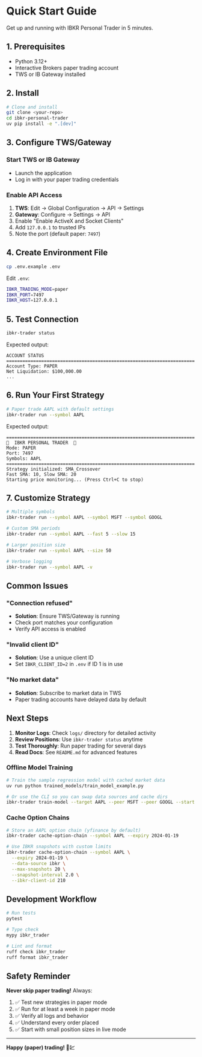 # Quick Start Guide

Get up and running with IBKR Personal Trader in 5 minutes.

## 1. Prerequisites

- Python 3.12+
- Interactive Brokers paper trading account
- TWS or IB Gateway installed

## 2. Install

```bash
# Clone and install
git clone <your-repo>
cd ibkr-personal-trader
uv pip install -e ".[dev]"
```

## 3. Configure TWS/Gateway

### Start TWS or IB Gateway
- Launch the application
- Log in with your paper trading credentials

### Enable API Access
1. **TWS**: Edit → Global Configuration → API → Settings
2. **Gateway**: Configure → Settings → API
3. Enable "Enable ActiveX and Socket Clients"
4. Add `127.0.0.1` to trusted IPs
5. Note the port (default paper: `7497`)

## 4. Create Environment File

```bash
cp .env.example .env
```

Edit `.env`:
```bash
IBKR_TRADING_MODE=paper
IBKR_PORT=7497
IBKR_HOST=127.0.0.1
```

## 5. Test Connection

```bash
ibkr-trader status
```

Expected output:
```
ACCOUNT STATUS
======================================================================
Account Type: PAPER
Net Liquidation: $100,000.00
...
```

## 6. Run Your First Strategy

```bash
# Paper trade AAPL with default settings
ibkr-trader run --symbol AAPL
```

Expected output:
```
======================================================================
📄  IBKR PERSONAL TRADER  📄
Mode: PAPER
Port: 7497
Symbols: AAPL
======================================================================
Strategy initialized: SMA_Crossover
Fast SMA: 10, Slow SMA: 20
Starting price monitoring... (Press Ctrl+C to stop)
```

## 7. Customize Strategy

```bash
# Multiple symbols
ibkr-trader run --symbol AAPL --symbol MSFT --symbol GOOGL

# Custom SMA periods
ibkr-trader run --symbol AAPL --fast 5 --slow 15

# Larger position size
ibkr-trader run --symbol AAPL --size 50

# Verbose logging
ibkr-trader run --symbol AAPL -v
```

## Common Issues

### "Connection refused"
- **Solution**: Ensure TWS/Gateway is running
- Check port matches your configuration
- Verify API access is enabled

### "Invalid client ID"
- **Solution**: Use a unique client ID
- Set `IBKR_CLIENT_ID=2` in `.env` if ID 1 is in use

### "No market data"
- **Solution**: Subscribe to market data in TWS
- Paper trading accounts have delayed data by default

## Next Steps

1. **Monitor Logs**: Check `logs/` directory for detailed activity
2. **Review Positions**: Use `ibkr-trader status` anytime
3. **Test Thoroughly**: Run paper trading for several days
4. **Read Docs**: See `README.md` for advanced features

### Offline Model Training

```bash
# Train the sample regression model with cached market data
uv run python trained_models/train_model_example.py

# Or use the CLI so you can swap data sources and cache dirs
ibkr-trader train-model --target AAPL --peer MSFT --peer GOOGL --start 2023-01-01 --end 2024-01-01
```

### Cache Option Chains

```bash
# Store an AAPL option chain (yfinance by default)
ibkr-trader cache-option-chain --symbol AAPL --expiry 2024-01-19

# Use IBKR snapshots with custom limits
ibkr-trader cache-option-chain --symbol AAPL \
  --expiry 2024-01-19 \
  --data-source ibkr \
  --max-snapshots 20 \
  --snapshot-interval 2.0 \
  --ibkr-client-id 210
```

## Development Workflow

```bash
# Run tests
pytest

# Type check
mypy ibkr_trader

# Lint and format
ruff check ibkr_trader
ruff format ibkr_trader
```

## Safety Reminder

**Never skip paper trading!** Always:

1. ✅ Test new strategies in paper mode
2. ✅ Run for at least a week in paper mode
3. ✅ Verify all logs and behavior
4. ✅ Understand every order placed
5. ✅ Start with small position sizes in live mode

---

**Happy (paper) trading! 📄💹**
